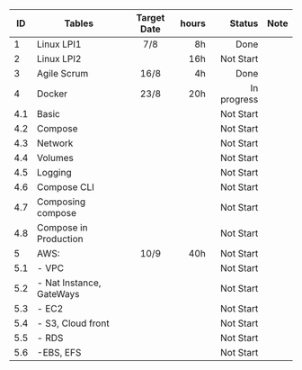 

| ID | Tables        | Target Date   | hours | Status | Note |
|--- | ------------- |:-------------:| -----:|  -----:|-----:|
| 1  | Linux LPI1  |7/8 | 8h | Done | |
| 2  | Linux LPI2  |  | 16h| Not Start| |
| 3  | Agile Scrum | 16/8 | 4h | Done| |
| 4  | Docker | 23/8 | 20h | In progress | | |
| 4.1  | Basic |  |  | Not Start | | |
| 4.2  | Compose |  |  | Not Start | | |
| 4.3 | Network |  |  | Not Start | | |
| 4.4 | Volumes |  |  | Not Start | | |
| 4.5 | Logging |  |  | Not Start | | |
| 4.6 | Compose CLI |  |  | Not Start | | |
| 4.7 | Composing compose |  |  | Not Start | | |
| 4.8 | Compose in Production |  |  | Not Start | | |
| 5  | AWS:  | 10/9 | 40h | Not Start     |     |
| 5.1 |  - VPC |       | | Not Start |     |
| 5.2 |  - Nat Instance, GateWays| | | Not Start  |     |
| 5.3 |  - EC2 |       | | Not Start |     |
| 5.4 |  - S3, Cloud front|       | | Not Start |     |
| 5.5 |  - RDS|       | |  Not Start  |     |
| 5.6 |  -EBS, EFS|       | | Not Start |     |